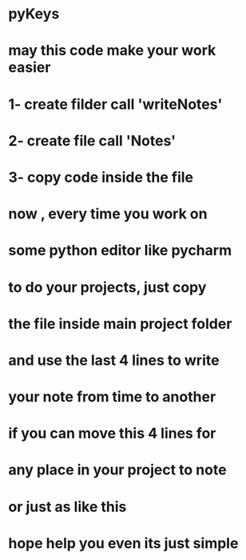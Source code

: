 # pyKeys
# may this code make your work easier 
# 1- create filder call 'writeNotes' 
# 2- create file call 'Notes' 
# 3- copy code inside the file
# now , every time you work on 
# some python editor like pycharm
# to do your projects, just copy 
# the file inside main project folder
# and use the last 4 lines to write 
# your note from time to another
# if you can move this 4 lines for 
# any place in your project to note
# or just as like this
# hope help you even its just simple 

